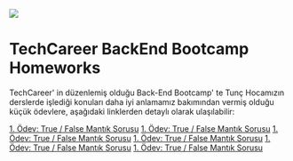 <img src="https://www.kariyer.net/kariyer-rehberi/wp-content/uploads/2021/05/logo.png"></img>

# TechCareer BackEnd Bootcamp Homeworks

TechCareer' in düzenlemiş olduğu Back-End Bootcamp' te Tunç Hocamızın derslerde işlediği konuları daha iyi anlamamız bakımından vermiş olduğu küçük ödevlere, aşağıdaki linklerden detaylı olarak ulaşılabilir:

<a href="https://github.com/goknkaya/TechCareer-BackEnd-Bootcamp-Homeworks/tree/main/%C3%96dev1">1. Ödev: True / False Mantık Sorusu</a>
<a href="https://github.com/goknkaya/TechCareer-BackEnd-Bootcamp-Homeworks/tree/main/%C3%96dev2/HomeworkTabControlLogin">1. Ödev: True / False Mantık Sorusu</a>
<a href="https://github.com/goknkaya/TechCareer-BackEnd-Bootcamp-Homeworks/tree/main/%C3%96dev3">1. Ödev: True / False Mantık Sorusu</a>
<a href="https://github.com/goknkaya/TechCareer-BackEnd-Bootcamp-Homeworks/tree/main/%C3%96dev4/HomeworkChessBoard">1. Ödev: True / False Mantık Sorusu</a>
<a href="https://github.com/goknkaya/TechCareer-BackEnd-Bootcamp-Homeworks/tree/main/%C3%96dev5/Hbys">1. Ödev: True / False Mantık Sorusu</a>
<a href="https://github.com/goknkaya/TechCareer-BackEnd-Bootcamp-Homeworks/tree/main/%C3%96dev6">1. Ödev: True / False Mantık Sorusu</a>
